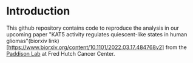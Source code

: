# Introduction

This github repository contains code to reproduce the analysis in our upcoming paper 
"KAT5 activity regulates quiescent-like states in human gliomas"(biorxiv link)[https://www.biorxiv.org/content/10.1101/2022.03.17.484768v2] from 
the [Paddison Lab](https://research.fredhutch.org/paddison/en.html) at Fred Hutch Cancer Center.
